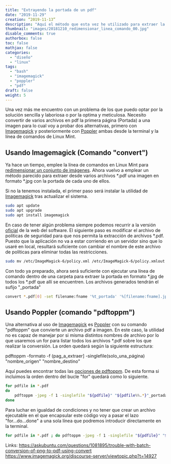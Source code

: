 ```yaml
---
title: "Extrayendo la portada de un pdf"
date: "2019-11-29"
creation: “2019-11-13”
description: "Aquí el método que esta vez he utilizado para extraer la portada de varios archivos en pdf desde la consola de comandos gracias a Imagemagick y Poppler."
thumbnail: "images/20181210_redimensionar_linea_comando_00.jpg"
disable_comments: true
authorbox: false
toc: false
mathjax: false
categories:
  - "diseño"
  - "linux"
tags:
  - "bash"
  - "imagemagick"
  - "poppler"
  - "pdf"
draft: false
weight: 5
---
```

Una vez más me encuentro con un problema de los que puedo optar por la solución sencilla y laboriosa o por la optima y meticulosa. Necesito convertir de varios archivos en pdf la primera página (Portada) a una imagen para lo cual voy a probar dos alternativas, primero con [Imagemagick] y posteriormente con [Poppler] ambas desde la terminal y la línea de comandos de Linux Mint.
<!--more-->

## Usando Imagemagick (Comando "convert") ##
Ya hace un tiempo, emplee la línea de comandos en Linux Mint para [redimensionar un conjunto de imágenes]({{<relref"20181215_redimensionar_linea_comando.md">}}). Ahora vuelvo a emplear un método parecido para extraer desde varios archivos *.pdf una imagen en formato *.jpg con la portada de cada uno de ellos. 

Si no la tenemos instalada, el primer paso será instalar la utilidad de [Imagemagick] tras actualizar el sistema.

``` sh
sudo apt update
sudo apt upgrade
sudo apt install imagemagick
```

En caso de tener algún problema siempre podemos recurrir a la versión [oficial] de la web del software. El siguiente paso es modificar el archivo de políticas de seguridad para que nos permita la extracción de archivos *.pdf. Puesto que la aplicación no va a estar corriendo en un servidor sino que lo usaré en local, resultará suficiente con cambiar el nombre de este archivo de políticas para eliminar todas las restricciones.

``` sh
sudo mv /etc/ImageMagick-6/policy.xml /etc/ImageMagick-6/policy.xmlout
```

Con todo ya preparado, ahora será suficiente con ejecutar una línea de comando dentro de una carpeta para extraer la portada en formato *.jpg de todos los *.pdf que allí se encuentren. Los archivos generados tendrán el sufijo "_portada"

``` sh
convert *.pdf[0] -set filename:fname '%t_portada' '%[filename:fname].jpg'
```

## Usando Poppler (comando "pdftoppm")  ##
Una alternativa al uso de [Imagemagick] es [Poppler] con su comando "pdftoppm" que convierte un archivo pdf a imagen.  En este caso, la utilidad no es capaz de manejar por si misma distintos nombres de archivo por lo que usaremos un for para listar todos los archivos *.pdf sobre los que realizar la conversión. La orden quedará según la siguiente estructura:

pdftoppm -formato -f (pag_a_extraer] -singlefile(solo_una_página) "nombre_origen" "nombre_destino"

Aquí puedes encontrar todas las [opciones de pdftoppm]. De esta forma si incluimos la orden dentro del bucle "for" quedará como lo siguiente.

``` sh
for pdfile in *.pdf
do 
	pdftoppm -jpeg -f 1 -singlefile "${pdfile}" "${pdfile%%.*}"_portada
done
```

Para luchar en igualdad de condiciones y no tener que crear un archivo ejecutable en el que encapsular este código voy a pasar el lazo "for...do...done" a una sola línea que podremos introducir directamente en la terminal.

``` sh
for pdfile in *.pdf ; do pdftoppm -jpeg -f 1 -singlefile "${pdfile}" "${pdfile%%.*}"_portada; done
```

Links:
https://askubuntu.com/questions/1081895/trouble-with-batch-conversion-of-png-to-pdf-using-convert
https://www.imagemagick.org/discourse-server/viewtopic.php?t=14927


[Imagemagick]: https://imagemagick.org
[oficial]: https://imagemagick.org/script/download.php
[Poppler]: https://poppler.freedesktop.org/
[opciones de pdftoppm]: https://linux.die.net/man/1/pdftoppm
